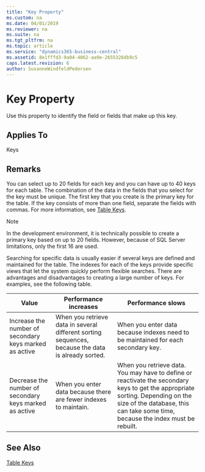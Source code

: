 ```yaml
---
title: "Key Property"
ms.custom: na
ms.date: 04/01/2019
ms.reviewer: na
ms.suite: na
ms.tgt_pltfrm: na
ms.topic: article
ms.service: "dynamics365-business-central"
ms.assetid: 8e1fffd3-9a04-4062-aa9e-2655326db9c5
caps.latest.revision: 6
author: SusanneWindfeldPedersen
---
```


 

# Key Property
Use this property to identify the field or fields that make up this key.  
  
## Applies To  
 Keys  
  
## Remarks  
 You can select up to 20 fields for each key and you can have up to 40 keys for each table. The combination of the data in the fields that you select for the key must be unique. The first key that you create is the primary key for the table. If the key consists of more than one field, separate the fields with commas. For more information, see [Table Keys](../devenv-table-keys.md).

> [!NOTE]  
> In the development environment, it is technically possible to create a primary key based on up to 20 fields. However, because of SQL Server limitations, only the first 16 are used.

  
 Searching for specific data is usually easier if several keys are defined and maintained for the table. The indexes for each of the keys provide specific views that let the system quickly perform flexible searches. There are advantages and disadvantages to creating a large number of keys. For examples, see the following table.  
  
|**Value**|**Performance increases**|**Performance slows**|  
|---------------|-------------------------------|---------------------------|  
|Increase the number of secondary keys marked as active|When you retrieve data in several different sorting sequences, because the data is already sorted.|When you enter data because indexes need to be maintained for each secondary key.|  
|Decrease the number of secondary keys marked as active|When you enter data because there are fewer indexes to maintain.|When you retrieve data. You may have to define or reactivate the secondary keys to get the appropriate sorting. Depending on the size of the database, this can take some time, because the index must be rebuilt.|  
  
## See Also  
 [Table Keys](../devenv-table-keys.md)